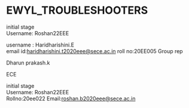 # EWYL_TROUBLESHOOTERS
initial stage<br>
Username: Roshan22EEE<br>

username : Haridharishini.E<br>
email id:haridharishini.t2020eee@sece.ac.in
roll no:20EE005
Group rep

Dharun prakash.k

ECE 

initial stage<br>
Username: Roshan22EEE<br>
Rollno:20ee022
Email:roshan.b2020eee@sece.ac.in

